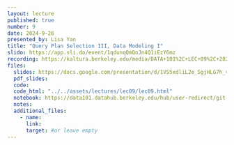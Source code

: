 ```yaml
---
layout: lecture
published: true
number: 9
date: 2024-9-26
presented_by: Lisa Yan
title: "Query Plan Selection III, Data Modeling I"
slido: https://app.sli.do/event/1qdunqQmQoJn4Q1iEzY6mz
recording: https://kaltura.berkeley.edu/media/DATA+101%2C+LEC+09%2C+2024-09-26/1_qy9bguni/355307012
files:
  slides: https://docs.google.com/presentation/d/1VS5xdliL2e_SgjHLG7h_vL9DrmdAmzfXDqhtCJ4up5w/edit?usp=sharing
  pdf_slides:
  code:
  code_html: "../../assets/lectures/lec09/lec09.html"
  notebook: https://data101.datahub.berkeley.edu/hub/user-redirect/git-pull?repo=https%3A%2F%2Fgithub.com%2Fcal-data-eng%2Ffa24-materials&branch=main&urlpath=lab%2Ftree%2Ffa24-materials%2Flec%2Flec09%2Flec09.ipynb&branch=main
  notes:
  additional_files:
    - name:
      link:
      target: #or leave empty
---
```

